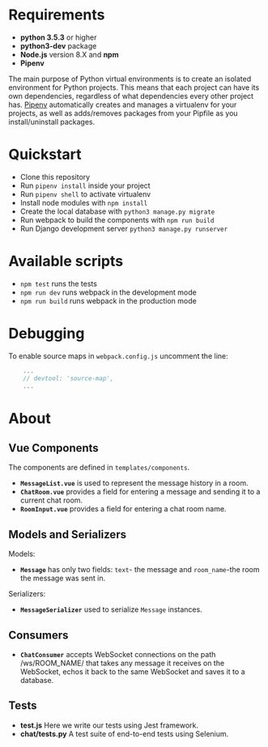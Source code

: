 # Requirements

* **python 3.5.3** or higher
* **python3-dev** package
* **Node.js** version 8.X and **npm**
* **Pipenv**


The main purpose of Python virtual environments is to create an isolated environment for Python projects. This means that each project can have its own dependencies, regardless of what dependencies every other project has. [Pipenv](https://pipenv.readthedocs.io/en/latest/) automatically creates and manages a virtualenv for your projects, as well as adds/removes packages from your Pipfile as you install/uninstall packages.

# Quickstart
* Сlone this repository
* Run `pipenv install` inside your project
* Run `pipenv shell` to activate virtualenv
* Install node modules with `npm install`
* Create the local database with `python3 manage.py migrate`
* Run webpack to build the components with `npm run build`
* Run Django development server `python3 manage.py runserver`

# Available scripts
* `npm test` runs the tests
* `npm run dev` runs webpack in the development mode
* `npm run build` runs webpack in the production mode

# Debugging
To enable source maps in `webpack.config.js` uncomment the line:
```javascript
    ...
    // devtool: 'source-map',
    ...
``` 
#  About
Vue Components
-
The components are defined in `templates/components`.
* **`MessageList.vue`** is used to represent the message history in a room.
* **`ChatRoom.vue`** provides a field for entering a message and sending it to a current chat room.
* **`RoomInput.vue`** provides a field for entering a chat room name.

Models and Serializers
-
Models:
* **`Message`** has only two fields: `text`- the message and `room_name`-the room the message was sent in.

Serializers:
* **`MessageSerializer`** used to serialize `Message` instances.

Consumers
-
* **`ChatConsumer`** accepts WebSocket connections on the path /ws/ROOM_NAME/ that takes any message it receives on the WebSocket, echos it back to the same WebSocket and saves it to a database.

Tests
---
* **test.js** Here we write our tests using Jest framework.
* **chat/tests.py** A test suite of end-to-end tests using Selenium.  
